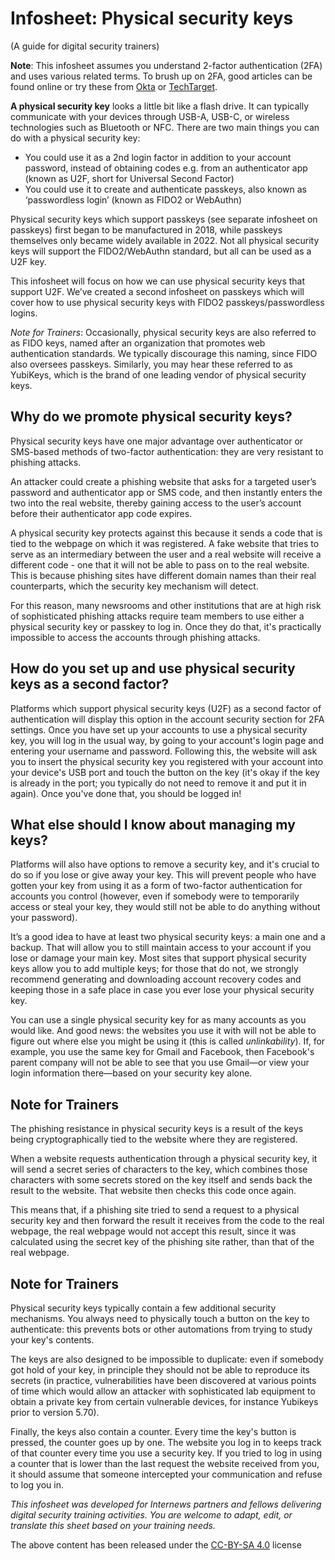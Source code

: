 # Infosheet: Physical security keys
(A guide for digital security trainers)

**Note**: This infosheet assumes you understand 2-factor authentication (2FA) and uses various related terms. To brush up on 2FA, good articles can be found online or try these from [Okta](https://www.okta.com/blog/2021/07/what-is-two-factor-authentication-2fa/) or [TechTarget](https://www.techtarget.com/searchsecurity/definition/two-factor-authentication).

**A physical security key** looks a little bit like a flash drive. It can typically communicate with your devices through USB-A, USB-C, or wireless technologies such as Bluetooth or NFC. There are two main things you can do with a physical security key:

* You could use it as a 2nd login factor in addition to your account password, instead of obtaining codes e.g. from an authenticator app (known as U2F, short for Universal Second Factor)
* You could use it to create and authenticate passkeys, also known as ‘passwordless login’ (known as FIDO2 or WebAuthn)

Physical security keys which support passkeys (see separate infosheet on passkeys) first began to be manufactured in 2018, while passkeys themselves only became widely available in 2022. Not all physical security keys will support the FIDO2/WebAuthn standard, but all can be used as a U2F key.

This infosheet will focus on how we can use physical security keys that support U2F. We’ve created a second infosheet on passkeys which will cover how to use physical
security keys with FIDO2 passkeys/passwordless logins.

*Note for Trainers*: Occasionally, physical security keys are also referred to as FIDO keys, named after an organization that promotes web authentication standards. We typically discourage this naming, since FIDO also oversees passkeys. Similarly, you may hear these referred to as YubiKeys, which is the brand of one leading vendor of physical security keys.

## Why do we promote physical security keys?

Physical security keys have one major advantage over authenticator or SMS-based methods of two-factor authentication: they are very resistant to phishing attacks.

An attacker could create a phishing website that asks for a targeted user’s password and authenticator app or SMS code, and then instantly enters the two into the real website, thereby gaining access to the user’s account before their authenticator app code expires.

A physical security key protects against this because it sends a code that is tied to the webpage on which it was registered. A fake website that tries to serve as an intermediary between the user and a real website will receive a different code - one that it will not be able to pass on to the real website. This is because phishing sites have different domain names than their real counterparts, which the security key mechanism will detect.

For this reason, many newsrooms and other institutions that are at high risk of sophisticated phishing attacks require team members to use either a physical security key or passkey to log in. Once they do that, it's practically impossible to access the accounts through phishing attacks.

## How do you set up and use physical security keys as a second factor?

Platforms which support physical security keys (U2F) as a second factor of authentication will display this option in the account security section for 2FA settings. Once you have set up your accounts to use a physical security key, you will log in the usual way, by going to your account's login page and entering your username and password. Following this, the website will ask you to insert the physical security key you registered with your account into your device's USB port and touch the button on the key (it's okay if the key is already in the port; you typically do not need to remove it and put it in again). Once you've done that, you should be logged in!

## What else should I know about managing my keys?

Platforms will also have options to remove a security key, and it's crucial to do so if you lose or give away your key. This will prevent people who have gotten your key from using it as a form of two-factor authentication for accounts you control (however, even if somebody were to temporarily access or steal your key, they would still not be able to do anything without your password).

It’s a good idea to have at least two physical security keys: a main one and a backup. That will allow you to still maintain access to your account if you lose or damage your main key. Most sites that support physical security keys allow you to add multiple keys; for those that do not, we strongly recommend generating and downloading account recovery codes and keeping those in a safe place in case you ever lose your physical security key.

You can use a single physical security key for as many accounts as you would like. And good news: the websites you use it with will not be able to figure out where else you might be using it (this is called _unlinkability_). If, for example, you use the same key for Gmail and Facebook, then Facebook's parent company will not be able to see that you use Gmail—or view your login information there—based on your security key alone.

## Note for Trainers

The phishing resistance in physical security keys is a result of the keys being cryptographically tied to the website where they are registered.

When a website requests authentication through a physical security key, it will send a secret series of characters to the key, which combines those characters with some secrets stored on the key itself and sends back the result to the website. That website then checks this code once again.

This means that, if a phishing site tried to send a request to a physical security key and then forward the result it receives from the code to the real webpage, the real webpage would not accept this result, since it was calculated using the secret key of the phishing site rather, than that of the real webpage.

## Note for Trainers

Physical security keys typically contain a few additional security mechanisms. You always need to physically touch a button on the key to authenticate: this prevents bots or other automations from trying to study your key's contents.

The keys are also designed to be impossible to duplicate: even if somebody got hold of your key, in principle they should not be able to reproduce its secrets (in practice, vulnerabilities have been discovered at various points of time which would allow an attacker with sophisticated lab equipment to obtain a private key from certain vulnerable devices, for instance Yubikeys prior to version 5.70).

Finally, the keys also contain a counter. Every time the key's button is pressed, the counter goes up by one. The website you log in to keeps track of that counter every time you use a security key. If you tried to log in using a counter that is lower than the last request the website received from you, it should assume that someone intercepted your communication and refuse to log you in.

*This infosheet was developed for Internews partners and fellows delivering digital security training activities. You are welcome to adapt, edit, or translate this sheet based on your training needs.*

The above content has been released under the [CC-BY-SA 4.0](https://creativecommons.org/licenses/by-sa/4.0/) license
